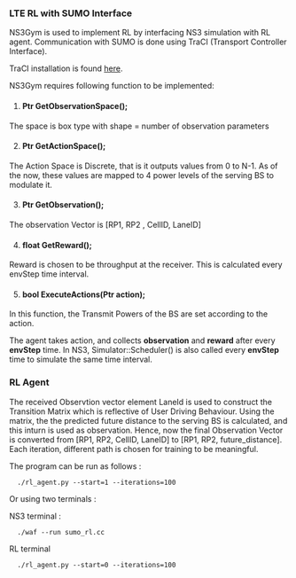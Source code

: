 ### LTE RL with SUMO Interface

NS3Gym is used to implement RL by interfacing NS3 simulation with RL agent.
Communication with SUMO is done using TraCI (Transport Controller Interface).

TraCI installation is found [here](https://github.com/vodafone-chair/ns3-sumo-coupling).

NS3Gym requires following function to be implemented:

1. #### Ptr<OpenGymSpace> GetObservationSpace();
  
  The space is box type with shape = number of observation parameters
  
2. #### Ptr<OpenGymSpace> GetActionSpace();
  
  The Action Space is Discrete, that is it outputs values from 0 to N-1. 
  As of the now, these values are mapped to 4 power levels of the serving BS to modulate it.
  
3. #### Ptr<OpenGymDataContainer> GetObservation();
  
  The observation Vector is [RP1, RP2 , CellID, LaneID]
  
4. #### float GetReward();
  
  Reward is chosen to be throughput at the receiver. This is calculated every envStep time interval.

5. #### bool ExecuteActions(Ptr<OpenGymDataContainer> action);
  
  In this function, the Transmit Powers of the BS are set according to the action.

The agent takes action, and collects **observation** and **reward** after every **envStep** time. In NS3, 
Simulator::Scheduler() is also called every **envStep** time to simulate the same time interval. 

### RL Agent
The received Observtion vector element LaneId is used to construct the Transition Matrix which is reflective of User Driving Behaviour.
Using the matrix, the the predicted future distance to the serving BS is calculated, and this inturn is used as observation.
Hence, now the final Observation Vector is converted from [RP1, RP2, CellID, LaneID] to [RP1, RP2, future_distance]. Each iteration,
different path is chosen for training to be meaningful.
  
The program can be run as follows :
```
  ./rl_agent.py --start=1 --iterations=100
```
Or using two terminals :
  
NS3 terminal :
```
  ./waf --run sumo_rl.cc
```
RL terminal
```
  ./rl_agent.py --start=0 --iterations=100
```
 
